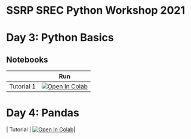 # SSRP SREC Python Workshop 2021

# Day 3: Python Basics

## Notebooks

|   | Run |
| - | --- |
| Tutorial 1 | [![Open In Colab](https://colab.research.google.com/assets/colab-badge.svg)](https://colab.research.google.com/github/alexgonzl/ssrp_srec_python_workshop_2021/blob/master/day3_python_basics_ssrp_srec_2021.ipynb) | 

# Day 4: Pandas
| Tutorial | [![Open In Colab](https://colab.research.google.com/assets/colab-badge.svg)](https://colab.research.google.com/github/alexgonzl/ssrp_srec_python_workshop_2021/blob/master/ssrp_pandas.ipynb)|
